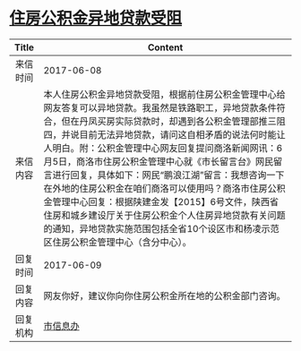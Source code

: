# <a href="http://www.shangluo.gov.cn/zmhd/ldxxxx.jsp?urltype=leadermail.LeaderMailContentUrl&wbtreeid=1112&leadermailid=4196">住房公积金异地贷款受阻</a>
|Title|Content|
|:---:|---|
|来信时间|2017-06-08|
|来信内容|本人住房公积金异地贷款受阻，根据前住房公积金管理中心给网友答复可以异地贷款。我虽然是铁路职工，异地贷款条件符合，但在丹凤买房实际贷款时，却遇到各公积金管理部推三阻四，并说目前无法异地贷款，请问这自相矛盾的说法何时能让人明白。附：公积金管理中心网友回复提问商洛新闻网讯：6月5日，商洛市住房公积金管理中心就《市长留言台》网民留言进行回复，具体如下：网民“鹏浪江湖”留言：我想咨询一下在外地的住房公积金在咱们商洛可以使用吗？商洛市住房公积金管理中心回复：根据陕建金发【2015】6号文件，陕西省住房和城乡建设厅关于住房公积金个人住房异地贷款有关问题的通知，异地贷款实施范围包括全省10个设区市和杨凌示范区住房公积金管理中心（含分中心）。|
|回复时间|2017-06-09|
|回复内容|网友你好，建议你向你住房公积金所在地的公积金部门咨询。|
|回复机构|<a href="../../categories/agencies/市信息办.md">市信息办</a>|
